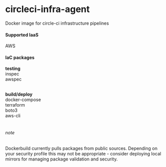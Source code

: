 # circleci-infra-agent
Docker image for circle-ci infrastructure pipelines

#### Supported IaaS

AWS

#### IaC packages

**testing**<br />
inspec<br />
awspec<br /><br />

**build/deploy**<br />
docker-compose<br />
terraform<br />
boto3<br />
aws-cli<br /><br />

###### note
Dockerbuild currently pulls packages from public sources. Depending on your security profile this may not be appropriate - consider deploying local mirrors for managing package validation and security.